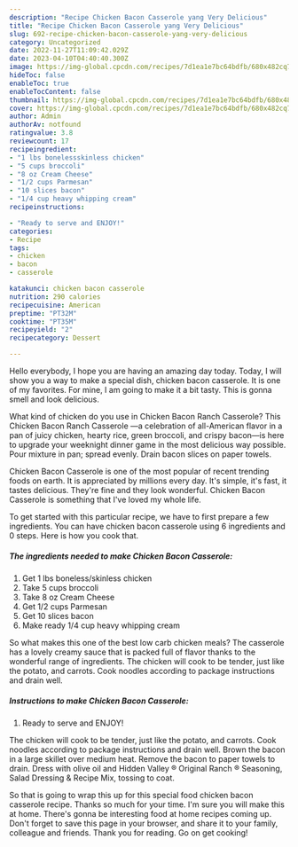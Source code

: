 ```yaml
---
description: "Recipe Chicken Bacon Casserole yang Very Delicious"
title: "Recipe Chicken Bacon Casserole yang Very Delicious"
slug: 692-recipe-chicken-bacon-casserole-yang-very-delicious
category: Uncategorized
date: 2022-11-27T11:09:42.029Z
date: 2023-04-10T04:40:40.300Z
image: https://img-global.cpcdn.com/recipes/7d1ea1e7bc64bdfb/680x482cq70/chicken-bacon-casserole-recipe-main-photo.jpg
hideToc: false
enableToc: true
enableTocContent: false
thumbnail: https://img-global.cpcdn.com/recipes/7d1ea1e7bc64bdfb/680x482cq70/chicken-bacon-casserole-recipe-main-photo.jpg
cover: https://img-global.cpcdn.com/recipes/7d1ea1e7bc64bdfb/680x482cq70/chicken-bacon-casserole-recipe-main-photo.jpg
author: Admin
authorAv: notfound
ratingvalue: 3.8
reviewcount: 17
recipeingredient:
- "1 lbs bonelessskinless chicken"
- "5 cups broccoli"
- "8 oz Cream Cheese"
- "1/2 cups Parmesan"
- "10 slices bacon"
- "1/4 cup heavy whipping cream"
recipeinstructions:

- "Ready to serve and ENJOY!"
categories:
- Recipe
tags:
- chicken
- bacon
- casserole

katakunci: chicken bacon casserole 
nutrition: 290 calories
recipecuisine: American
preptime: "PT32M"
cooktime: "PT35M"
recipeyield: "2"
recipecategory: Dessert

---
```



Hello everybody, I hope you are having an amazing day today. Today, I will show you a way to make a special dish, chicken bacon casserole. It is one of my favorites. For mine, I am going to make it a bit tasty. This is gonna smell and look delicious.

What kind of chicken do you use in Chicken Bacon Ranch Casserole? This Chicken Bacon Ranch Casserole —a celebration of all-American flavor in a pan of juicy chicken, hearty rice, green broccoli, and crispy bacon—is here to upgrade your weeknight dinner game in the most delicious way possible. Pour mixture in pan; spread evenly. Drain bacon slices on paper towels.

Chicken Bacon Casserole is one of the most popular of recent trending foods on earth. It is appreciated by millions every day. It's simple, it's fast, it tastes delicious. They're fine and they look wonderful. Chicken Bacon Casserole is something that I've loved my whole life.


To get started with this particular recipe, we have to first prepare a few ingredients. You can have chicken bacon casserole using 6 ingredients and 0 steps. Here is how you cook that.

<!--inarticleads1-->

##### The ingredients needed to make Chicken Bacon Casserole:

1. Get 1 lbs boneless/skinless chicken
1. Take 5 cups broccoli
1. Take 8 oz Cream Cheese
1. Get 1/2 cups Parmesan
1. Get 10 slices bacon
1. Make ready 1/4 cup heavy whipping cream


So what makes this one of the best low carb chicken meals? The casserole has a lovely creamy sauce that is packed full of flavor thanks to the wonderful range of ingredients. The chicken will cook to be tender, just like the potato, and carrots. Cook noodles according to package instructions and drain well. 

<!--inarticleads2-->

##### Instructions to make Chicken Bacon Casserole:


1. Ready to serve and ENJOY!

The chicken will cook to be tender, just like the potato, and carrots. Cook noodles according to package instructions and drain well. Brown the bacon in a large skillet over medium heat. Remove the bacon to paper towels to drain. Dress with olive oil and Hidden Valley ® Original Ranch ® Seasoning, Salad Dressing &amp; Recipe Mix, tossing to coat. 

So that is going to wrap this up for this special food chicken bacon casserole recipe. Thanks so much for your time. I'm sure you will make this at home. There's gonna be interesting food at home recipes coming up. Don't forget to save this page in your browser, and share it to your family, colleague and friends. Thank you for reading. Go on get cooking!
